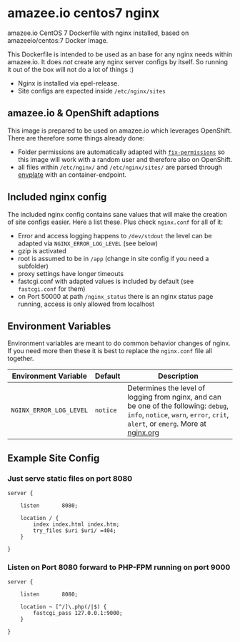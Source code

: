 # amazee.io centos7 nginx

amazee.io CentOS 7 Dockerfile with nginx installed, based on amazeeio/centos:7 Docker Image.

This Dockerfile is intended to be used as an base for any nginx needs within amazee.io. It does *not* create any nginx server configs by itself. So running it out of the box will not do a lot of things :)

- Nginx is installed via epel-release. 
- Site configs are expected inside `/etc/nginx/sites`

## amazee.io & OpenShift adaptions

This image is prepared to be used on amazee.io which leverages OpenShift. There are therefore some things already done:

- Folder permissions are automatically adapted with [`fix-permissions`](https://github.com/sclorg/s2i-base-container/blob/master/bin/fix-permissions) so this image will work with a random user and therefore also on OpenShift.
- all files within `/etc/nginx/` and `/etc/nginx/sites/` are parsed through [envplate](https://github.com/kreuzwerker/envplate) with an container-endpoint.

## Included nginx config

The included nginx config contains sane values that will make the creation of site configs easier. Here a list these. Plus check `nginx.conf` for all of it:

- Error and access logging happens to `/dev/stdout` the level can be adapted via `NGINX_ERROR_LOG_LEVEL` (see below)
- gzip is activated
- root is assumed to be in `/app` (change in site config if you need a subfolder)
- proxy settings have longer timeouts
- fastcgi.conf with adapted values is included by default (see `fastcgi.conf` for them)
- on Port 50000 at path `/nginx_status` there is an nginx status page running, access is only allowed from localhost

## Environment Variables

Environment variables are meant to do common behavior changes of nginx. If you need more then these it is best to replace the `nginx.conf` file all together.

| Environment Variable | Default | Description  | 
|--------|---------|---|
| `NGINX_ERROR_LOG_LEVEL` | `notice` | Determines the level of logging from nginx, and can be one of the following: `debug`, `info`, `notice`, `warn`, `error`, `crit`, `alert`, or `emerg`. More at [nginx.org](http://nginx.org/en/docs/ngx_core_module.html#error_log) |

## Example Site Config

### Just serve static files on port 8080

    server {

        listen       8080;

        location / {
            index index.html index.htm;
            try_files $uri $uri/ =404;
        }

    }

### Listen on Port 8080 forward to PHP-FPM running on port 9000

    server {

        listen       8080;

        location ~ [^/]\.php(/|$) {
            fastcgi_pass 127.0.0.1:9000;
        }

    }